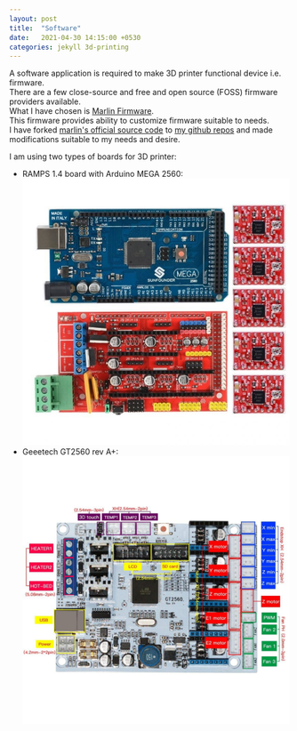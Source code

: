 ```yaml
---
layout: post
title:  "Software"
date:   2021-04-30 14:15:00 +0530
categories: jekyll 3d-printing
---
```



A software application is required to make 3D printer functional device i.e. firmware.\
There are a few close-source and free and open source (FOSS) firmware providers available.\
What I have chosen is [Marlin Firmware].\
This firmware provides ability to customize firmware suitable to needs.\
I have forked [marlin's official source code] to [my github repos] and made modifications suitable to my needs and desire.


I am using two types of boards for 3D printer:
 - RAMPS 1.4 board with Arduino MEGA 2560:
   ![](https://github.com/ogdhekne/ogdhekne.github.io/raw/main/files/images/3D-Printing/1_8_8-768x768.jpg)
 - Geeetech GT2560  rev A+:
   ![](https://github.com/ogdhekne/ogdhekne.github.io/raw/main/files/images/3D-Printing/GT2560.jpg)




[Marlin Firmware]: https://marlinfw.org

[marlin's official source code]: https://github.com/MarlinFirmware/Marlin.git

[my github repos]: https://github.com/ogdhekne/marlin-corexy.git